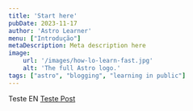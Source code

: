 ```yaml
---
title: 'Start here'
pubDate: 2023-11-17
author: 'Astro Learner'
menu: ["Introdução"]
metaDescription: Meta description here
image:
    url: '/images/how-lo-learn-fast.jpg'
    alt: 'The full Astro logo.'
tags: ["astro", "blogging", "learning in public"]
---
```


Teste EN [Teste Post](./test1)